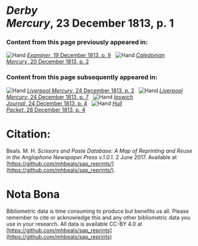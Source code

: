 # *Derby Mercury*, 23 December 1813, p. 1  
  
### Content from this page previously appeared in:  
![Hand](http://scissorsandpaste.net/wp-content/uploads/2017/06/smallhandpointer.png) [*Examiner*, 19 December 1813, p. 9](https://mhbeals.github.io/sap_html/Examiner/Examiner-19-December-1813-p-9)  
![Hand](http://scissorsandpaste.net/wp-content/uploads/2017/06/smallhandpointer.png) [*Caledonian Mercury*, 20 December 1813, p. 2](https://mhbeals.github.io/sap_html/Caledonian-Mercury/Caledonian-Mercury-20-December-1813-p-2)  
  
### Content from this page subsequently appeared in:  
![Hand](http://scissorsandpaste.net/wp-content/uploads/2017/06/smallhandpointer.png) [*Liverpool Mercury*, 24 December 1813, p. 2](https://mhbeals.github.io/sap_html/Liverpool-Mercury/Liverpool-Mercury-24-December-1813-p-2)  
![Hand](http://scissorsandpaste.net/wp-content/uploads/2017/06/smallhandpointer.png) [*Liverpool Mercury*, 24 December 1813, p. 7](https://mhbeals.github.io/sap_html/Liverpool-Mercury/Liverpool-Mercury-24-December-1813-p-7)  
![Hand](http://scissorsandpaste.net/wp-content/uploads/2017/06/smallhandpointer.png) [*Ipswich Journal*, 24 December 1813, p. 4](https://mhbeals.github.io/sap_html/Ipswich-Journal/Ipswich-Journal-24-December-1813-p-4)  
![Hand](http://scissorsandpaste.net/wp-content/uploads/2017/06/smallhandpointer.png) [*Hull Packet*, 28 December 1813, p. 4](https://mhbeals.github.io/sap_html/Hull-Packet/Hull-Packet-28-December-1813-p-4)  


# Citation: 

Beals. M. H. *Scissors and Paste Database: A Map of Reprinting and Reuse in the Anglophone Newspaper Press v.1.0.1.* 2 June 2017. Available at [https://github.com/mhbeals/sap_reprints/](https://github.com/mhbeals/sap_reprints/). 

# Nota Bona

Bibliometric data is time consuming to produce but benefits us all. Please remember to cite or acknowledge this and any other bibliometric data you use in your research. All data is available CC-BY 4.0 at [https://github.com/mhbeals/sap_reprints](https://github.com/mhbeals/sap_reprints)